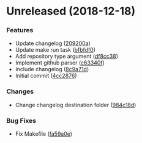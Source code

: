 # Unreleased (2018-12-18)

### Features

- Update changelog ([209200a](https://github.com/dragoneyelabs/changelog-generator/commit/209200aa41f26c696550db64397c52d46e68c716))
- Update make run task ([bfbfdf0](https://github.com/dragoneyelabs/changelog-generator/commit/bfbfdf0a7754bf61ea6b0feea805a4b9860f6084))
- Add repository type argument ([df8cc38](https://github.com/dragoneyelabs/changelog-generator/commit/df8cc3886878522a2870e5b22a1c546d74bfa4a1))
- Implement github parser ([c63340f](https://github.com/dragoneyelabs/changelog-generator/commit/c63340f63b750a08963bdbadec94085335e48c3a))
- Include changelog ([8c9a71d](https://github.com/dragoneyelabs/changelog-generator/commit/8c9a71d3e5a153a1b3d2908a0d2c64674570239d))
- Initial commit ([4cc2876](https://github.com/dragoneyelabs/changelog-generator/commit/4cc287611c450ce2f23eba3035c948d86dcc799c))


### Changes

- Change changelog destination folder ([984c18d](https://github.com/dragoneyelabs/changelog-generator/commit/984c18da19a7d813e9b3109d8c342568966d2b73))


### Bug Fixes

- Fix Makefile ([fa59a0e](https://github.com/dragoneyelabs/changelog-generator/commit/fa59a0ef1889813b6fae2a40c87683c980c2ba3e))


